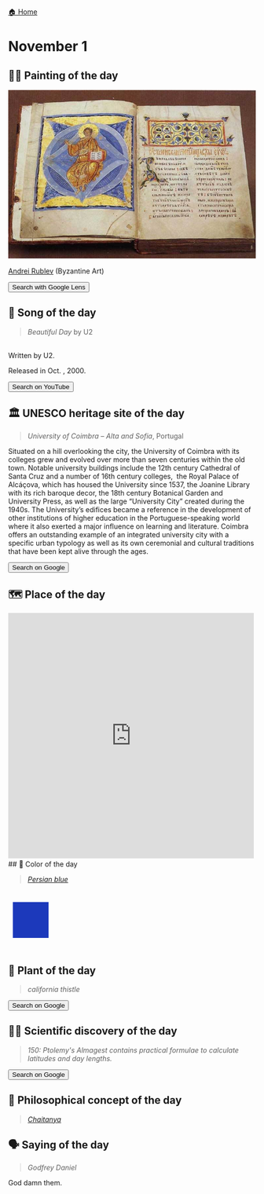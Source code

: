 
[🏠 Home](../../index.md)

# November 1

## 🧑‍🎨 Painting of the day

<img width="600" src="../img/Andrei_Rublev_7.jpg">

[Andrei Rublev](http://en.wikipedia.org/wiki/Andrei_Rublev) (Byzantine Art)

<button class="btn btn-success"
onclick=" window.open('https://lens.google.com/uploadbyurl?url=https://iretes.github.io/one-a-day/data/img/Andrei_Rublev_7.jpg','_blank')">
Search with Google Lens
</button>

## 🎼 Song of the day

> *Beautiful Day*
by U2

<br />Written by U2.

Released in Oct. , 2000.

<button class="btn btn-success"
onclick=" window.open('http://www.youtube.com/search?q=Beautiful Day by U2','_blank')">
Search on YouTube
</button>

## 🏛️ UNESCO heritage site of the day

> *University of Coimbra – Alta and Sofia*, Portugal

<p>Situated on a hill overlooking the city, the University of Coimbra with its colleges grew and evolved over more than seven centuries within the old town. Notable university buildings include the 12<span>th</span> century Cathedral of Santa Cruz and a number of 16<span>th</span> century colleges,  the Royal Palace of Alcáçova, which has housed the University since 1537, the Joanine Library with its rich baroque decor, the 18<span>th</span> century Botanical Garden and University Press, as well as the large “University City” created during the 1940s. The University’s edifices became a reference in the development of other institutions of higher education in the Portuguese-speaking world where it also exerted a major influence on learning and literature. Coimbra offers an outstanding example of an integrated university city with a specific urban typology as well as its own ceremonial and cultural traditions that have been kept alive through the ages.</p>

<button class="btn btn-success"
onclick=" window.open('http://www.google.com/search?q=University of Coimbra – Alta and Sofia','_blank')">
Search on Google
</button>

## 🗺️ Place of the day

<iframe
src="https://www.mapcrunch.com"
name="mapcrunch"
width="500"
height="500"
allowTransparency="true"
scrolling="no"
frameborder="0"
>
</iframe>
## 🎨 Color of the day

> *[Persian blue](https://en.wikipedia.org/wiki/Persian_blue)*

<div style="color:#1C39BB; font-size: 100px;">&#9632;</div>

## 🌿 Plant of the day

> *california thistle*

<button class="btn btn-success"
onclick=" window.open('http://www.google.com/search?q=california thistle','_blank')">
Search on Google
</button>

## 🧑‍🔬 Scientific discovery of the day

> *150: Ptolemy's Almagest contains practical formulae to calculate latitudes and day lengths.*

<button class="btn btn-success"
onclick=" window.open('http://www.google.com/search?q=150: Ptolemy s Almagest contains practical formulae to calculate latitudes and day lengths.','_blank')"> 
Search on Google
</button>

## 💭 Philosophical concept of the day

> *[Chaitanya](https://en.wikipedia.org/wiki/Chaitanya_(consciousness))*

## 🗣️ Saying of the day

> *Godfrey Daniel*

God damn them.
